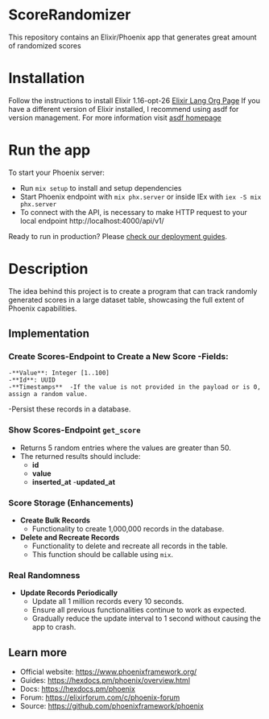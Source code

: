 # ScoreRandomizer
This repository contains an Elixir/Phoenix app that generates great amount of randomized scores

# Installation 
Follow the instructions to install Elixir 1.16-opt-26 [Elixir Lang Org Page](https://elixir-lang.org/install.html) 
If you have a different version of Elixir installed, I recommend using asdf for version management. 
For more information visit [asdf homepage](https://asdf-vm.com/guide/getting-started.html)

# Run the app
To start your Phoenix server:

  * Run `mix setup` to install and setup dependencies
  * Start Phoenix endpoint with `mix phx.server` or inside IEx with `iex -S mix phx.server`
  * To connect with the API, is necessary to make HTTP request to your local endpoint http://localhost:4000/api/v1/ 

Ready to run in production? Please [check our deployment guides](https://hexdocs.pm/phoenix/deployment.html).

# Description
The idea behind this project is to create a program that can track randomly generated scores in a large dataset table, showcasing the full extent of Phoenix capabilities.

## Implementation
### Create Scores-**Endpoint to Create a New Score**  -Fields:
    -**Value**: Integer [1..100]
    -**Id**: UUID
    -**Timestamps**  -If the value is not provided in the payload or is 0, assign a random value.
  -Persist these records in a database.
### Show Scores-**Endpoint `get_score`**
  - Returns 5 random entries where the values are greater than 50.
  - The returned results should include:
    - **id**
    - **value**
    - **inserted_at**    -**updated_at**
### Score Storage (Enhancements)
- **Create Bulk Records**
  - Functionality to create 1,000,000 records in the database.
- **Delete and Recreate Records**
  - Functionality to delete and recreate all records in the table.
  - This function should be callable using `mix`.
### Real Randomness
- **Update Records Periodically**
  - Update all 1 million records every 10 seconds.
  - Ensure all previous functionalities continue to work as expected.
  - Gradually reduce the update interval to 1 second without causing the app to crash.

## Learn more

  * Official website: https://www.phoenixframework.org/
  * Guides: https://hexdocs.pm/phoenix/overview.html
  * Docs: https://hexdocs.pm/phoenix
  * Forum: https://elixirforum.com/c/phoenix-forum
  * Source: https://github.com/phoenixframework/phoenix

